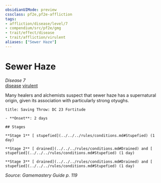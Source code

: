 ```yaml
---
obsidianUIMode: preview
cssclass: pf2e,pf2e-affliction
tags:
- affliction/disease/level/7
- compendium/src/pf2e/gmg
- trait/effect/disease
- trait/affliction/virulent
aliases: ["Sewer Haze"]
---
```

# Sewer Haze
*Disease 7*  
[disease](rules/traits/disease.md)  [virulent](virulent.md)  

Many healers and alchemists suspect that sewer haze has a supernatural origin, given its association with particularly strong otyughs.

```ad-inline-affliction
title: Saving Throw: DC 23 Fortitude

- **Onset**: 2 days

## Stages

**Stage 1** [ stupefied](../../../rules/conditions.md#Stupefied) (1 day)

**Stage 2** [ drained](../../../rules/conditions.md#Drained) and [ stupefied](../../../rules/conditions.md#Stupefied) (1 day)

**Stage 3** [ drained](../../../rules/conditions.md#Drained) and [ stupefied](../../../rules/conditions.md#Stupefied) (1 day)
```

*Source: Gamemastery Guide p. 119*
